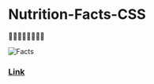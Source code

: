 # Nutrition-Facts-CSS
🍕🍟🍣🍤🍗🍝🍰🥑

![Facts](![image](https://user-images.githubusercontent.com/60877601/222497140-78eb7611-d118-4738-91c8-ac32f30ba5a2.png)
)

### [Link](https://z-bj.github.io/Nutrition-Facts-CSS/)
